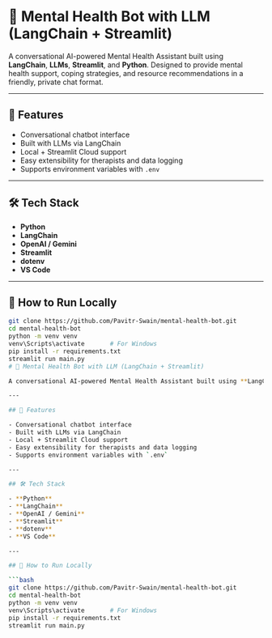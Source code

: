 # 🧠 Mental Health Bot with LLM (LangChain + Streamlit)

A conversational AI-powered Mental Health Assistant built using **LangChain**, **LLMs**, **Streamlit**, and **Python**. Designed to provide mental health support, coping strategies, and resource recommendations in a friendly, private chat format.

---

## 🚀 Features

- Conversational chatbot interface
- Built with LLMs via LangChain
- Local + Streamlit Cloud support
- Easy extensibility for therapists and data logging
- Supports environment variables with `.env`

---

## 🛠️ Tech Stack

- **Python**
- **LangChain**
- **OpenAI / Gemini**
- **Streamlit**
- **dotenv**
- **VS Code**

---

## 🧪 How to Run Locally

```bash
git clone https://github.com/Pavitr-Swain/mental-health-bot.git
cd mental-health-bot
python -m venv venv
venv\Scripts\activate       # For Windows
pip install -r requirements.txt
streamlit run main.py
# 🧠 Mental Health Bot with LLM (LangChain + Streamlit)

A conversational AI-powered Mental Health Assistant built using **LangChain**, **LLMs**, **Streamlit**, and **Python**. Designed to provide mental health support, coping strategies, and resource recommendations in a friendly, private chat format.

---

## 🚀 Features

- Conversational chatbot interface
- Built with LLMs via LangChain
- Local + Streamlit Cloud support
- Easy extensibility for therapists and data logging
- Supports environment variables with `.env`

---

## 🛠️ Tech Stack

- **Python**
- **LangChain**
- **OpenAI / Gemini**
- **Streamlit**
- **dotenv**
- **VS Code**

---

## 🧪 How to Run Locally

```bash
git clone https://github.com/Pavitr-Swain/mental-health-bot.git
cd mental-health-bot
python -m venv venv
venv\Scripts\activate       # For Windows
pip install -r requirements.txt
streamlit run main.py
